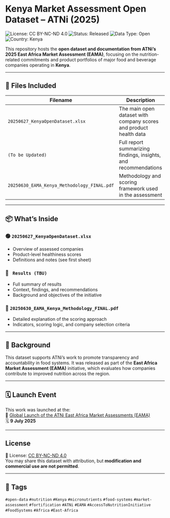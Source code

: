 # Kenya Market Assessment Open Dataset – ATNi (2025)

![License: CC BY-NC-ND 4.0](https://img.shields.io/badge/License-CC%20BY--NC--ND%204.0-lightgrey.svg)
![Status: Released](https://img.shields.io/badge/Status-Released-brightgreen)
![Data Type: Open](https://img.shields.io/badge/Data%20Type-Open-blue)
![Country: Kenya](https://img.shields.io/badge/Country-Kenya-orange)


This repository hosts the **open dataset and documentation from ATNi’s 2025 East Africa Market Assessment (EAMA)**, focusing on the nutrition-related commitments and product portfolios of major food and beverage companies operating in **Kenya**.

---

## 📄 Files Included

| Filename | Description |
|----------|-------------|
| `20250627_KenyaOpenDataset.xlsx` | The main open dataset with company scores and product health data |
| `(To be Updated)` | Full report summarizing findings, insights, and recommendations |
| `20250630_EAMA_Kenya_Methodology_FINAL.pdf` | Methodology and scoring framework used in the assessment |

---

## 📦 What’s Inside

### 🟢 `20250627_KenyaOpenDataset.xlsx`  
- Overview of assessed companies  
- Product-level healthiness scores  
- Definitions and notes (see first sheet)

### 📘 ` Results (TBU)`  
- Full summary of results  
- Context, findings, and recommendations  
- Background and objectives of the initiative

### 📐 `20250630_EAMA_Kenya_Methodology_FINAL.pdf`  
- Detailed explanation of the scoring approach  
- Indicators, scoring logic, and company selection criteria

---

## 🧭 Background

This dataset supports ATNi’s work to promote transparency and accountability in food systems. It was released as part of the **East Africa Market Assessment (EAMA)** initiative, which evaluates how companies contribute to improved nutrition across the region.

---

## 🗓️ Launch Event

This work was launched at the:  
🎤 [Global Launch of the ATNi East Africa Market Assessments (EAMA)](https://www.linkedin.com/posts/atni-org_nutrition-foodsystems-sustainabledevelopment-activity-7341735029795905536-Al3L?utm_source=share&utm_medium=member_desktop&rcm=ACoAAC_SdMQBMsaoBvXA2GSlBAM0uGmUE0I8TKQ)  
🗓️ **9 July 2025**

---

## License

📜 License: [CC BY-NC-ND 4.0](https://creativecommons.org/licenses/by-nc-nd/4.0/)  
You may share this dataset with attribution, but **modification and commercial use are not permitted**.

---

## 🔖 Tags

`#open-data` `#nutrition` `#Kenya` `#micronutrients` `#food-systems` `#market-assessment` `#fortification` `#ATNi` `#EAMA` `#AccessToNutritionInitiative` `#FoodSystems` `#Africa` `#East-Africa`
